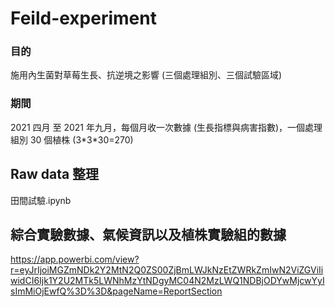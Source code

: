 # Feild-experiment
### 目的
施用內生菌對草莓生長、抗逆境之影響 (三個處理組別、三個試驗區域)
### 期間
2021 四月 至 2021 年九月，每個月收一次數據 (生長指標與病害指數)，一個處理組別 30 個植株 (3\*3\*30=270)


## Raw data 整理
田間試驗.ipynb

## 綜合實驗數據、氣候資訊以及植株實驗組的數據
https://app.powerbi.com/view?r=eyJrIjoiMGZmNDk2Y2MtN2Q0ZS00ZjBmLWJkNzEtZWRkZmIwN2ViZGViIiwidCI6Ijk1Y2U2MTk5LWNhMzYtNDgyMC04N2MzLWQ1NDBjODYwMjcwYyIsImMiOjEwfQ%3D%3D&pageName=ReportSection
